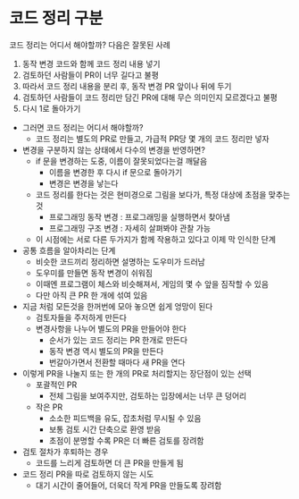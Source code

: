 # 코드 정리 구분

코드 정리는 어디서 해야할까? 다음은 잘못된 사례

1. 동작 변경 코드와 함께 코드 정리 내용 넣기
2. 검토하던 사람들이 PR이 너무 길다고 불평
3. 따라서 코드 정리 내용을 분리 후, 동작 변경 PR 앞이나 뒤에 두기
4. 검토하던 사람들이 코드 정리만 담긴 PR에 대해 무슨 의미인지 모르겠다고 불평
5. 다시 1로 돌아가기

* 그러면 코드 정리는 어디서 해야할까?
  * 코드 정리는 별도의 PR로 만들고, 가급적 PR당 몇 개의 코드 정리만 넣자
* 변경을 구분하지 않는 상태에서 다수의 변경을 반영하면?
  * if 문을 변경하는 도중, 이름이 잘못되었다는걸 깨달음
    * 이름을 변경한 후 다시 if 문으로 돌아가기
    * 변경은 변경을 낳는다
  * 코드 정리를 한다는 것은 현미경으로 그림을 보다가, 특정 대상에 초점을 맞추는 것
    * 프로그래밍 동작 변경 : 프로그래밍을 실행하면서 찾아냄
    * 프로그래밍 구조 변경 : 자세히 살펴봐야 관찰 가능
  * 이 시점에는 서로 다른 두가지가 함께 작용하고 있다고 이제 막 인식한 단계
* 공통 흐름을 알아차리는 단계
  * 비슷한 코드끼리 정리하면 설명하는 도우미가 드러남
  * 도우미를 만들면 동작 변경이 쉬워짐
  * 이때엔 프로그램이 체스와 비슷해져서, 게임의 몇 수 앞을 짐작할 수 있음
  * 다만 아직 큰 PR 한 개에 섞여 있음
* 지금 처럼 모든것을 한꺼번에 모아 놓으면 쉽게 엉망이 된다
  * 검토자들을 주저하게 만든다
  * 변경사항을 나누어 별도의 PR을 만들어야 한다
    * 순서가 있는 코드 정리는 PR 한개로 만든다
    * 동작 변경 역시 별도의 PR을 만든다
    * 번갈아가면서 전환할 때마다 새 PR을 연다
* 이렇게 PR을 나눌지 또는 한 개의 PR로 처리할지는 장단점이 있는 선택
  * 포괄적인 PR
    * 전체 그림을 보여주지만, 검토하는 입장에서는 너무 큰 덩어리
  * 작은 PR
    * 소소한 피드백을 유도, 잡초처럼 무시될 수 있음
    * 보통 검토 시간 단축으로 환영 받음
    * 초점이 분명할 수록 PR은 더 빠른 검토를 장려함 
* 검토 절차가 후퇴하는 경우
  * 코드를 느리게 검토하면 더 큰 PR을 만들게 됨
* 코드 정리 PR을 따로 검토하지 않는 시도
  * 대기 시간이 줄어들어, 더욱더 작게 PR을 만들도록 장려함
